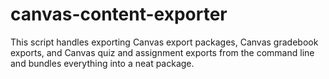 # canvas-content-exporter
This script handles exporting Canvas export packages, Canvas gradebook exports, and Canvas quiz and assignment exports from the command line and bundles everything into a neat package.
